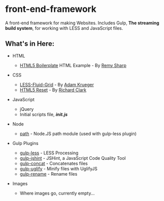 front-end-framework
===================

A front-end framework for making Websites. Includes Gulp, **The streaming build system**, for working with LESS and JavaScript files.

## What's in Here:

* HTML
	* [HTML5 Boilerplate](http://html5doctor.com/html-5-boilerplates/) HTML Example - By [Remy Sharp](https://twitter.com/rem)

* CSS
	* [LESS-Fluid-Grid](https://github.com/KruegerDesigns/LESS-Fluid-Grid) - By [Adam Krueger](https://twitter.com/KruegerDesigns)
	* [HTML5 Reset](http://html5doctor.com/html-5-reset-stylesheet/) - By [Richard Clark](https://twitter.com/Rich_Clark)

* JavaScript
	* jQuery
	* Initial scripts file, ***init.js***

* Node
	* [path](https://www.npmjs.org/search?q=path) - Node.JS path module (used with gulp-less plugin)

* Gulp Plugins
	* [gulp-less](https://www.npmjs.org/search?q=gulp-less) - LESS Processing
	* [gulp-jshint](https://www.npmjs.org/search?q=gulp-jshint) - JSHint, a JavaScript Code Quality Tool
	* [gulp-concat](https://www.npmjs.org/search?q=gulp-concat) - Concatenates files
	* [gulp-uglify](https://www.npmjs.org/search?q=gulp-uglify) - Minify files with UglifyJS
	* [gulp-rename](https://www.npmjs.org/search?q=gulp-rename) - Rename files

* Images
	* Where images go, currently empty...